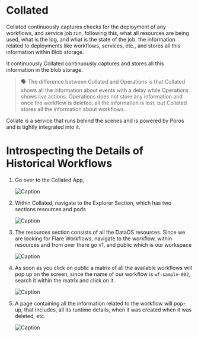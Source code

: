 # Collated

Collated continuously captures checks for the deployment of any workflows, and service job run, following this, what all resources are being used, what is the log, and what is the state of the job. the information related to deployments like workflows, services, etc., and stores all this information within Blob storage.

 It continuously  Collated continuously captures and stores all this information in the blob storage.

> 🗣️ The difference between Collated and Operations is that Collated shows all the information about events with a delay while Operations shows live actions. Operations does not store any information and once the workflow is deleted, all the information is lost, but Collated stores all the information about workflows.

Collate is a service that runs behind the scenes and is powered by Poros and is tightly integrated into it. 

# Introspecting the Details of Historical Workflows

1. Go over to the Collated App, 

    <img src="Collated/Untitled.png"
            alt="Caption"
            style="display: block; margin: auto" />

1. Within Collated, navigate to the Explorer Section, which has two sections resources and pods

    <img src="Collated/Untitled%201.png"
            alt="Caption"
            style="display: block; margin: auto" />

1. The resources section consists of all the DataOS resources. Since we are looking for Flare Workflows, navigate to the workflow, within resources and from over there go v1, and public which is our workspace

    <img src="Collated/Untitled%202.png"
            alt="Caption"
            style="display: block; margin: auto" />

1. As soon as you click on public a matrix of all the available workflows will pop up on the screen, since the name of our workflow is `wf-sample-002`, search it within the matrix and click on it.

    <img src="Collated/Untitled%203.png"
            alt="Caption"
            style="display: block; margin: auto" />

1. A page containing all the information related to the workflow will pop-up, that includes, all its runtime details, when it was created when it was deleted, etc. 

    <img src="Collated/Untitled%204.png"
            alt="Caption"
            style="display: block; margin: auto" />